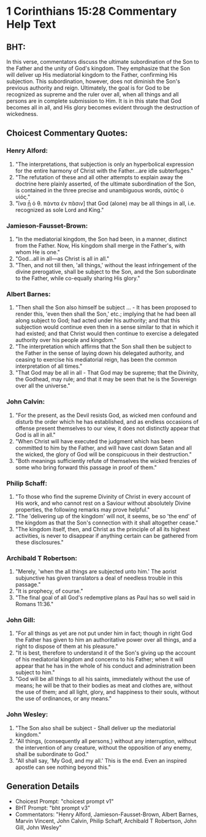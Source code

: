 # 1 Corinthians 15:28 Commentary Help Text

## BHT:
In this verse, commentators discuss the ultimate subordination of the Son to the Father and the unity of God's kingdom. They emphasize that the Son will deliver up His mediatorial kingdom to the Father, confirming His subjection. This subordination, however, does not diminish the Son's previous authority and reign. Ultimately, the goal is for God to be recognized as supreme and the ruler over all, when all things and all persons are in complete submission to Him. It is in this state that God becomes all in all, and His glory becomes evident through the destruction of wickedness.

## Choicest Commentary Quotes:
### Henry Alford:
1. "The interpretations, that subjection is only an hyperbolical expression for the entire harmony of Christ with the Father...are idle subterfuges." 
2. "The refutation of these and all other attempts to explain away the doctrine here plainly asserted, of the ultimate subordination of the Son, is contained in the three precise and unambiguous words, αὐτὸς ὁ υἱός."
3. "ἵνα ᾖ ὁ θ. πάντα ἐν πᾶσιν] that God (alone) may be all things in all, i.e. recognized as sole Lord and King."

### Jamieson-Fausset-Brown:
1. "In the mediatorial kingdom, the Son had been, in a manner, distinct from the Father. Now, His kingdom shall merge in the Father's, with whom He is one."
2. "God...all in all—as Christ is all in all."
3. "Then, and not till then, 'all things,' without the least infringement of the divine prerogative, shall be subject to the Son, and the Son subordinate to the Father, while co-equally sharing His glory."

### Albert Barnes:
1. "Then shall the Son also himself be subject ... - It has been proposed to render this, 'even then shall the Son,' etc.; implying that he had been all along subject to God; had acted under his authority; and that this subjection would continue even then in a sense similar to that in which it had existed; and that Christ would then continue to exercise a delegated authority over his people and kingdom."
2. "The interpretation which affirms that the Son shall then be subject to the Father in the sense of laying down his delegated authority, and ceasing to exercise his mediatorial reign, has been the common interpretation of all times."
3. "That God may be all in all - That God may be supreme; that the Divinity, the Godhead, may rule; and that it may be seen that he is the Sovereign over all the universe."

### John Calvin:
1. "For the present, as the Devil resists God, as wicked men confound and disturb the order which he has established, and as endless occasions of offense present themselves to our view, it does not distinctly appear that God is all in all."
2. "When Christ will have executed the judgment which has been committed to him by the Father, and will have cast down Satan and all the wicked, the glory of God will be conspicuous in their destruction."
3. "Both meanings sufficiently refute of themselves the wicked frenzies of some who bring forward this passage in proof of them."

### Philip Schaff:
1. "To those who find the supreme Divinity of Christ in every account of His work, and who cannot rest on a Saviour without absolutely Divine properties, the following remarks may prove helpful."
2. "The 'delivering up of the kingdom' will not, it seems, be so 'the end' of the kingdom as that the Son's connection with it shall altogether cease."
3. "The kingdom itself, then, and Christ as the principle of all its highest activities, is never to disappear if anything certain can be gathered from these disclosures."

### Archibald T Robertson:
1. "Merely, 'when the all things are subjected unto him.' The aorist subjunctive has given translators a deal of needless trouble in this passage."
2. "It is prophecy, of course."
3. "The final goal of all God's redemptive plans as Paul has so well said in Romans 11:36."

### John Gill:
1. "For all things as yet are not put under him in fact; though in right God the Father has given to him an authoritative power over all things, and a right to dispose of them at his pleasure."
2. "It is best, therefore to understand it of the Son's giving up the account of his mediatorial kingdom and concerns to his Father; when it will appear that he has in the whole of his conduct and administration been subject to him."
3. "God will be all things to all his saints, immediately without the use of means; he will be that to their bodies as meat and clothes are, without the use of them; and all light, glory, and happiness to their souls, without the use of ordinances, or any means."

### John Wesley:
1. "The Son also shall be subject - Shall deliver up the mediatorial kingdom."
2. "All things, (consequently all persons,) without any interruption, without the intervention of any creature, without the opposition of any enemy, shall be subordinate to God."
3. "All shall say, 'My God, and my all.' This is the end. Even an inspired apostle can see nothing beyond this."


## Generation Details
- Choicest Prompt: "choicest prompt v1"
- BHT Prompt: "bht prompt v3"
- Commentators: "Henry Alford, Jamieson-Fausset-Brown, Albert Barnes, Marvin Vincent, John Calvin, Philip Schaff, Archibald T Robertson, John Gill, John Wesley"
